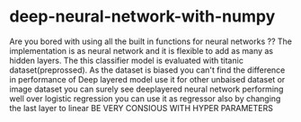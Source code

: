 # deep-neural-network-with-numpy
Are you bored with using all the built in functions for neural networks ??
The implementation is as neural network and it is flexible to add as many as hidden layers.
The this classifier model is evaluated with titanic dataset(preprossed).
As the dataset is biased you can't find the difference in performance of Deep layered model
use it for other unbaised dataset or image dataset you can surely see deeplayered neural network performing well over logistic regression
you can use it as regressor also by changing the last layer to linear
BE VERY CONSIOUS WITH HYPER PARAMETERS
